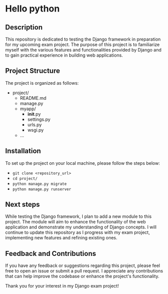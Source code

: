 # Hello python 
## Description
This repository is dedicated to testing the Django framework in preparation for my upcoming exam project. The purpose of this project is to familiarize myself with the various features and functionalities provided by Django and to gain practical experience in building web applications.
## Project Structure
The project is organized as follows:
- project/
    - README.md
    - manage.py
    - myapp/
        - __init__.py
        - settings.py
        - urls.py
        - wsgi.py
    - ...
## Installation

To set up the project on your local machine, please follow the steps below:

- `git clone <repository_url>`
- `cd project/`
- `python manage.py migrate`
- `python manage.py runserver`
## Next steps

While testing the Django framework, I plan to add a new module to this project. The module will aim to enhance the functionality of the web application and demonstrate my understanding of Django concepts. I will continue to update this repository as I progress with my exam project, implementing new features and refining existing ones.

## Feedback and Contributions

If you have any feedback or suggestions regarding this project, please feel free to open an issue or submit a pull request. I appreciate any contributions that can help improve the codebase or enhance the project's functionality.

Thank you for your interest in my Django exam project!


